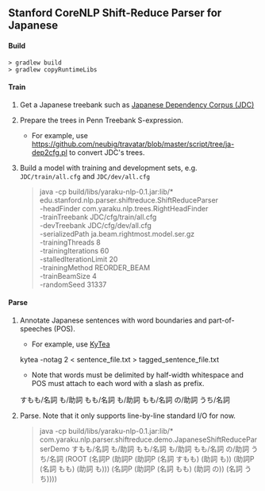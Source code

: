 ## Stanford CoreNLP Shift-Reduce Parser for Japanese

#### Build

    > gradlew build
    > gradlew copyRuntimeLibs

#### Train
1. Get a Japanese treebank such as [Japanese Dependency Corpus (JDC)](http://plata.ar.media.kyoto-u.ac.jp/data/word-dep/ "日本語係り受けコーパス")
2. Prepare the trees in Penn Treebank S-expression.
   * For example, use https://github.com/neubig/travatar/blob/master/script/tree/ja-dep2cfg.pl
     to convert JDC's trees.
3. Build a model with training and development sets, e.g. `JDC/train/all.cfg` and `JDC/dev/all.cfg`


    > java -cp build/libs/yaraku-nlp-0.1.jar:lib/* \
        edu.stanford.nlp.parser.shiftreduce.ShiftReduceParser \
        -headFinder com.yaraku.nlp.trees.RightHeadFinder \
        -trainTreebank JDC/cfg/train/all.cfg \
        -devTreebank JDC/cfg/dev/all.cfg \
        -serializedPath ja.beam.rightmost.model.ser.gz \
        -trainingThreads 8 \
        -trainingIterations 60 \
        -stalledIterationLimit 20 \
        -trainingMethod REORDER_BEAM \
        -trainBeamSize 4 \
        -randomSeed 31337

#### Parse
1. Annotate Japanese sentences with word boundaries and part-of-speeches (POS).
   * For example, use [KyTea](http://www.phontron.com/kytea/)


    kytea -notag 2 < sentence_file.txt > tagged_sentence_file.txt

   * Note that words must be delimited by half-width whitespace and POS must attach to each word with a slash as prefix.


    すもも/名詞 も/助詞 もも/名詞 も/助詞 もも/名詞 の/助詞 うち/名詞

2. Parse. Note that it only supports line-by-line standard I/O for now.


    > java -cp build/libs/yaraku-nlp-0.1.jar:lib/* \
        com.yaraku.nlp.parser.shiftreduce.demo.JapaneseShiftReduceParserDemo
    すもも/名詞 も/助詞 もも/名詞 も/助詞 もも/名詞 の/助詞 うち/名詞
    (ROOT (名詞P (助詞P (助詞P (名詞 すもも) (助詞 も)) (助詞P (名詞 もも) (助詞 も))) (名詞P (助詞P (名詞 もも) (助詞 の)) (名詞 うち))))
